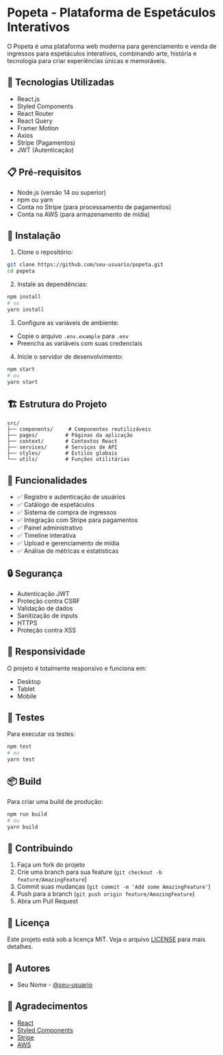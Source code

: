 # Popeta - Plataforma de Espetáculos Interativos

O Popeta é uma plataforma web moderna para gerenciamento e venda de ingressos para espetáculos interativos, combinando arte, história e tecnologia para criar experiências únicas e memoráveis.

## 🚀 Tecnologias Utilizadas

- React.js
- Styled Components
- React Router
- React Query
- Framer Motion
- Axios
- Stripe (Pagamentos)
- JWT (Autenticação)

## 📋 Pré-requisitos

- Node.js (versão 14 ou superior)
- npm ou yarn
- Conta no Stripe (para processamento de pagamentos)
- Conta na AWS (para armazenamento de mídia)

## 🔧 Instalação

1. Clone o repositório:
```bash
git clone https://github.com/seu-usuario/popeta.git
cd popeta
```

2. Instale as dependências:
```bash
npm install
# ou
yarn install
```

3. Configure as variáveis de ambiente:
- Copie o arquivo `.env.example` para `.env`
- Preencha as variáveis com suas credenciais

4. Inicie o servidor de desenvolvimento:
```bash
npm start
# ou
yarn start
```

## 🏗️ Estrutura do Projeto

```
src/
├── components/     # Componentes reutilizáveis
├── pages/         # Páginas da aplicação
├── context/       # Contextos React
├── services/      # Serviços de API
├── styles/        # Estilos globais
└── utils/         # Funções utilitárias
```

## 🌟 Funcionalidades

- ✅ Registro e autenticação de usuários
- ✅ Catálogo de espetáculos
- ✅ Sistema de compra de ingressos
- ✅ Integração com Stripe para pagamentos
- ✅ Painel administrativo
- ✅ Timeline interativa
- ✅ Upload e gerenciamento de mídia
- ✅ Análise de métricas e estatísticas

## 🔒 Segurança

- Autenticação JWT
- Proteção contra CSRF
- Validação de dados
- Sanitização de inputs
- HTTPS
- Proteção contra XSS

## 📱 Responsividade

O projeto é totalmente responsivo e funciona em:
- Desktop
- Tablet
- Mobile

## 🧪 Testes

Para executar os testes:
```bash
npm test
# ou
yarn test
```

## 📦 Build

Para criar uma build de produção:
```bash
npm run build
# ou
yarn build
```

## 🤝 Contribuindo

1. Faça um fork do projeto
2. Crie uma branch para sua feature (`git checkout -b feature/AmazingFeature`)
3. Commit suas mudanças (`git commit -m 'Add some AmazingFeature'`)
4. Push para a branch (`git push origin feature/AmazingFeature`)
5. Abra um Pull Request

## 📄 Licença

Este projeto está sob a licença MIT. Veja o arquivo [LICENSE](LICENSE) para mais detalhes.

## 👥 Autores

- Seu Nome - [@seu-usuario](https://github.com/seu-usuario)

## 🙏 Agradecimentos

- [React](https://reactjs.org/)
- [Styled Components](https://styled-components.com/)
- [Stripe](https://stripe.com/)
- [AWS](https://aws.amazon.com/) 